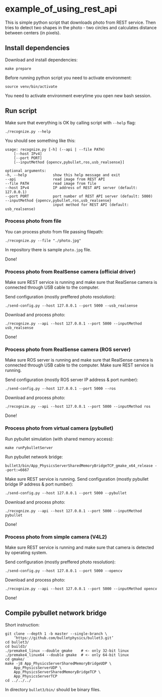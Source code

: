 # example_of_using_rest_api

This is simple python script that downloads photo from REST service. Then tries to detect two shapes in the photo - two circles and calculates distance between centers (in pixels).

## Install dependencies

Download and install dependencies:

```
make prepare
```

Before running python script you need to activate environment:

```
source venv/bin/activate
```

You need to activate environment everytime you open new bash session.

## Run script

Make sure that everything is OK by calling script with `--help` flag:

```
./recognize.py --help
```

You should see something like this:

```
usage: recognize.py [-h] (--api | --file PATH)
	[--host IPv4]
	[--port PORT]
	[--inputMethod {opencv,pybullet,ros,usb_realsense}]

optional arguments:
-h, --help            show this help message and exit
--api                 read image from REST API
--file PATH           read image from file
--host IPv4           IP address of REST API server (default: 127.0.0.1)
--port PORT           port number of REST API server (default: 5000)
--inputMethod {opencv,pybullet,ros,usb_realsense}
                      input method for REST API (default: usb_realsense)
```

### Process photo from file

You can process photo from file passing filepath:

```
./recognize.py --file "./photo.jpg"
```

In repository there is sample `photo.jpg` file.

Done!

### Process photo from RealSense camera (official driver)

Make sure REST service is running and make sure that RealSense camera is connected through USB cable to the computer.

Send configuration (mostly preffered photo resolution):

```
./send-config.py --host 127.0.0.1 --port 5000 --usb_realsense
```

Download and process photo:

```
./recognize.py --api --host 127.0.0.1 --port 5000 --inputMethod usb_realsense
```

Done!

### Process photo from RealSense camera (ROS server)

Make sure ROS server is running and make sure that RealSense camera is connected through USB cable to the computer. Make sure REST service is running.

Send configuration (mostly ROS server IP address & port number):

```
./send-config.py --host 127.0.0.1 --port 5000 --ros
```

Download and process photo:

```
./recognize.py --api --host 127.0.0.1 --port 5000 --inputMethod ros
```

Done!

### Process photo from virtual camera (pybullet)

Run pybullet simulation (with shared memory access):

```
make runPybulletServer
```

Run pybullet network bridge:

```
bullet3/bin/App_PhysicsServerSharedMemoryBridgeTCP_gmake_x64_release --port:=6667
```

Make sure REST service is running. Send configuration (mostly pybullet bridge IP address & port number):

```
./send-config.py --host 127.0.0.1 --port 5000 --pybullet
```

Download and process photo:

```
./recognize.py --api --host 127.0.0.1 --port 5000 --inputMethod pybullet
```

Done!

### Process photo from simple camera (V4L2)

Make sure REST service is running and make sure that camera is detected by operating system.

Send configuration (mostly preffered photo resolution):

```
./send-config.py --host 127.0.0.1 --port 5000 --opencv
```

Download and process photo:

```
./recognize.py --api --host 127.0.0.1 --port 5000 --inputMethod opencv
```

Done!

## Compile pybullet network bridge

Short instruction:

```
git clone --depth 1 -b master --single-branch \
    ’https://github.com/bulletphysics/bullet3.git’
cd bullet3/
cd build3/
./premake4_linux --double gmake    # <- only 32-bit linux
./premake4_linux64 --double gmake  # <- only 64-bit linux
cd gmake/
make -j8 App_PhysicsServerSharedMemoryBridgeUDP \
    App_PhysicsServerUDP \
    App_PhysicsServerSharedMemoryBridgeTCP \
    App_PhysicsServerTCP
cd ../../../
```

In directory `bullet3/bin/` should be binary files.
